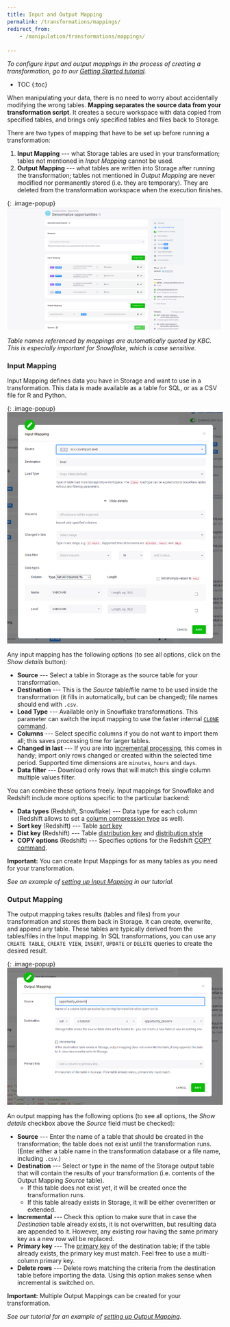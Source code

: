 ```yaml
---
title: Input and Output Mapping
permalink: /transformations/mappings/
redirect_from:
    - /manipulation/transformations/mappings/

---
```


*To configure input and output mappings in the process of creating a transformation, 
go to our [Getting Started tutorial](/tutorial/manipulate/).*

* TOC
{:toc}

When manipulating your data, there is no need to worry about accidentally modifying the wrong tables.
**Mapping separates the source data from your transformation script**. It creates a secure workspace 
with data copied from specified tables, and brings only specified tables and files back to Storage.

There are two types of mapping that have to be set up before running a transformation:

1. **Input Mapping** --- what Storage tables are used in your transformation; 
tables not mentioned in *Input Mapping* cannot be used. 
2. **Output Mapping** --- what tables are written into Storage after running the transformation; 
tables not mentioned in *Output Mapping* are never modified nor permanently stored (i.e. they are temporary). 
They are deleted from the transformation workspace when the execution finishes. 

{: .image-popup}
![Simple input and output mapping](/transformations/mappings.png)

*Table names referenced by mappings are automatically quoted by KBC. 
This is especially important for Snowflake, which is case sensitive.*

### Input Mapping
Input Mapping defines data you have in Storage and want to use in a transformation. 
This data is made available as a table for SQL, or as a CSV file for R and Python.

{: .image-popup}
![Input mapping](/transformations/input-mapping.png)

Any input mapping has the following options (to see all options, click on the *Show details* button):

- **Source** --- Select a table in Storage as the source table for your transformation.
- **Destination** --- This is the *Source* table/file name to be used inside the transformation 
(it fills in automatically, but can be changed); file names should end with `.csv`.
- **Load Type** --- Available only in Snowflake transformations. This parameter can switch the input mapping to use 
the faster internal [`CLONE` command](/transformations/snowflake#load-type). 
- **Columns** --- Select specific columns if you do not want to import them all; this saves processing time for larger tables.
- **Changed in last** --- If you are into [incremental processing](/storage/tables/#incremental-processing), this comes in handy; import only rows changed or created within the selected time period.
 Supported time dimensions are `minutes`, `hours` and `days`.
- **Data filter** --- Download only rows that will match this single column multiple values filter.

You can combine these options freely. Input mappings for Snowflake and Redshift include more options specific to the particular backend:

- **Data types** (Redshift, Snowflake) --- Data type for each column (Redshift allows to set a [column compression type](https://docs.aws.amazon.com/redshift/latest/dg/t_Compressing_data_on_disk.html) as well).
- **Sort key** (Redshift) --- Table [sort key](https://docs.aws.amazon.com/redshift/latest/dg/t_Sorting_data.html)
- **Dist key** (Redshift) --- Table [distribution key](https://docs.aws.amazon.com/redshift/latest/dg/t_Distributing_data.html) and  [distribution style](https://docs.aws.amazon.com/redshift/latest/dg/c_choosing_dist_sort.html)
- **COPY options** (Redshift) --- Specifies options for the Redshift [COPY command](https://docs.aws.amazon.com/redshift/latest/dg/r_COPY.html).

**Important:** You can create Input Mappings for as many tables as you need for your transformation.

*See an example of [setting up Input Mapping](/tutorial/manipulate/#input-mapping) in our tutorial.*


### Output Mapping

The output mapping takes results (tables and files) from your transformation and stores them back in Storage. 
It can create, overwrite, and append any table. 
These tables are typically derived from the tables/files in the Input mapping. In SQL transformations, 
you can use any `CREATE TABLE`, `CREATE VIEW`, `INSERT`, `UPDATE` or `DELETE` queries to create the desired result.

{: .image-popup}
![Output mapping](/transformations/output-mapping.png)

An output mapping has the following options (to see all options, 
the *Show details* checkbox above the *Source* field must be checked):

- **Source** --- Enter the name of a table that should be created in the transformation; 
the table does not exist until the transformation runs. 
(Enter either a table name in the transformation database or a file name, including `.csv`.) 
- **Destination** --- Select or type in the name of the Storage output table that will contain the results 
of your transformation (i.e. contents of the Output Mapping *Source* table). 
	- If this table does not exist yet, it will be created once the transformation runs. 
	- If this table already exists in Storage, it will be either overwritten or extended.  
- **Incremental** --- Check this option to make sure that in case the *Destination* table already exists, 
it is not overwritten, but resulting data are appended to it. However, any existing row having the same primary key as a new row will be replaced.
- **Primary key** --- The [primary key](/storage/tables/#primary-keys) of the destination table; if the table already exists, 
the primary key must match. Feel free to use a multi-column primary key.
- **Delete rows** --- Delete rows matching the criteria from the destination table before importing the data. Using this option makes sense when incremental is switched on.

**Important:** Multiple Output Mappings can be created for your transformation.

*See our tutorial for an example of [setting up Output Mapping](/tutorial/manipulate/#output-mapping).*
